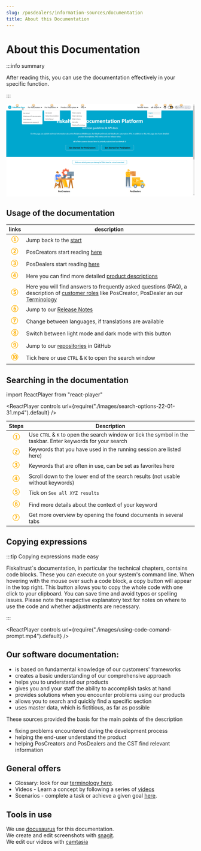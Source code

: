 ```yaml
---
slug: /posdealers/information-sources/documentation
title: About this Documentation
---
```


# About this Documentation

:::info summary

After reading this, you can use the documentation effectively in your specific function.

:::


![fiskaltrust.Docs start](images/4-documentation-start-new.png "https://docs.fiskaltrust.cloud/")

## Usage of the documentation
| links | description                                                                                                                |
|:----------------------:|-------------------------------------------------------------------------------------------------------------------------------------|
|![Number 1](images/Numbers/circle-1o.png) |Jump back to the [start](https://docs.fiskaltrust.cloud/)  |
|![Number 2](images/Numbers/circle-2o.png) |PosCreators start reading [here](https://docs.fiskaltrust.cloud/de/docs/poscreators/get-started)  |
|![Number 3](images/Numbers/circle-3o.png) |PosDealers start reading [here](https://docs.fiskaltrust.cloud/de/docs/posdealers/get-started)   |
|![Number 4](images/Numbers/circle-4o.png) |Here you can find more detailed [product descriptions](https://docs.fiskaltrust.cloud/docs/product-description/germany)   |
|![Number 5](images/Numbers/circle-5o.png) |Here you will find answers to frequently asked questions (FAQ), a description of [customer roles](https://docs.fiskaltrust.cloud/docs/faq/customer-roles) like PosCreator, PosDealer an our [Terminology](https://docs.fiskaltrust.cloud/docs/faq/terms)  |
|![Number 6](images/Numbers/circle-6o.png) |Jump to our [Release Notes](https://docs.fiskaltrust.cloud/docs/release-notes) |
|![Number 7](images/Numbers/circle-7o.png) |Change between languages, if translations are available  |
|![Number 8](images/Numbers/circle-8o.png) |Switch between light mode and dark mode with this button  |
|![Number 9](images/Numbers/circle-9o.png) |Jump to our [repositories](https://github.com/fiskaltrust) in GitHub  |
|![Number 10](images/Numbers/circle-10o.png)|Tick here or use `CTRL` & `K` to open the search window  |

## Searching in the documentation

import ReactPlayer from "react-player"

<ReactPlayer controls url={require("./images/search-options-22-01-31.mp4").default} /><br />

| Steps | Description                                                                                                                |
|:----------------------:|-------------------------------------------------------------------------------------------------------------------------------------|
|![Number 1](images/Numbers/circle-1o.png) |Use `CTRL` & `K` to open the search window or tick the symbol in the taskbar. Enter keywords for your search |
|![Number 2](images/Numbers/circle-2o.png) |Keywords that you have used in the running session are listed here)  |
|![Number 3](images/Numbers/circle-3o.png) |Keywords that are often in use, can be set as favorites here   |
|![Number 4](images/Numbers/circle-4o.png)|Scroll down to the lower end of the search results (not usable without keywords)  |
|![Number 5](images/Numbers/circle-5o.png)  |Tick on `See all XYZ results` |
|![Number 6](images/Numbers/circle-6o.png) |Find more details about the context of your keyword|
|![Number 7](images/Numbers/circle-7o.png) |Get more overview by opening the found documents in several tabs |

## Copying expressions

:::tip Copying expressions made easy

Fiskaltrust`s documentation, in particular the technical chapters, contains code blocks. These you can execute on your system's command line. When hovering with the mouse over such a code block, a copy button will appear in the top right. This button allows you to copy the whole code with one click to your clipboard. You can save time and avoid typos or spelling issues. Please note the respective explanatory text for notes on where to use the code and whether adjustments are necessary.

:::

<ReactPlayer controls url={require("./images/using-code-comand-prompt.mp4").default} /><br />

## Our software documentation:

* is based on fundamental knowledge of our customers' frameworks
* creates a basic understanding of our comprehensive approach
* helps you to understand our products
* gives you and your staff the ability to accomplish tasks at hand
* provides solutions when you encounter problems using our products
* allows you to search and quickly find a specific section
* uses master data, which is fictitious, as far as possible

These sources provided the basis for the main points of the description 

* fixing problems encountered during the development process
* helping the end-user understand the product 
* helping PosCreators and PosDealers and the CST find relevant information

## General offers

* Glossary: look for our [terminology here](https://docs.fiskaltrust.cloud/de/docs/faq/terms).
* Videos - Learn a concept by following a series of [videos](videos.md) 
* Scenarios - complete a task or achieve a given goal [here](../technical-operations/rollout-scenarios).

## Tools in use

We use [docusaurus](https://docusaurus.io/) for this documentation.  
We create and edit screenshots with [snagit](https://www.techsmith.com/screen-capture.html).  
We edit our videos with [camtasia](https://www.techsmith.com/video-editor.html)   